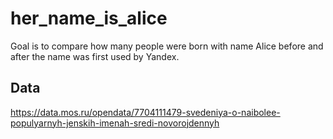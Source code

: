 # her_name_is_alice

Goal is to compare how many people were born with name Alice before 
and after the name was first used by Yandex.

## Data

https://data.mos.ru/opendata/7704111479-svedeniya-o-naibolee-populyarnyh-jenskih-imenah-sredi-novorojdennyh

